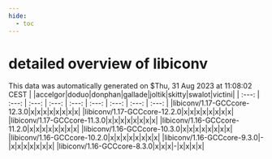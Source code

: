 ```yaml
---
hide:
  - toc
---
```


detailed overview of libiconv
=============================


This data was automatically generated on $Thu, 31 Aug 2023 at 11:08:02 CEST
| |accelgor|doduo|donphan|gallade|joltik|skitty|swalot|victini|
| :---: | :---: | :---: | :---: | :---: | :---: | :---: | :---: | :---: |
|libiconv/1.17-GCCcore-12.3.0|x|x|x|x|x|x|x|x|
|libiconv/1.17-GCCcore-12.2.0|x|x|x|x|x|x|x|x|
|libiconv/1.17-GCCcore-11.3.0|x|x|x|x|x|x|x|x|
|libiconv/1.16-GCCcore-11.2.0|x|x|x|x|x|x|x|x|
|libiconv/1.16-GCCcore-10.3.0|x|x|x|x|x|x|x|x|
|libiconv/1.16-GCCcore-10.2.0|x|x|x|x|x|x|x|x|
|libiconv/1.16-GCCcore-9.3.0|-|x|x|x|x|x|x|x|
|libiconv/1.16-GCCcore-8.3.0|x|x|x|-|x|x|x|x|
